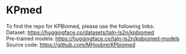 # KPmed

To find the repo for KPBiomed, please use the following links:\
Dataset: https://huggingface.co/datasets/taln-ls2n/kpbiomed \
Pre-trained models: https://huggingface.co/taln-ls2n/kpbiomed-models \
Source code: https://github.com/MHoubre/KPbiomed 
